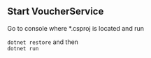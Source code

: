 ## Start VoucherService

Go to console where *.csproj is located and run 

`dotnet restore` and then  
`dotnet run`